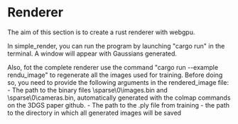 # Renderer

The aim of this section is to create a rust renderer with webgpu.

In simple_render, you can run the program by launching "cargo run" in the terminal. A window will appear with Gaussians generated.

Also, fot the complete renderer use the command "cargo run --example rendu_image" to regenerate all the images used for training. Before doing so, you need to provide the following arguments in the rendered_image file:
    - The path to the binary files \sparse\0\images.bin and \sparse\0\cameras.bin, automatically generated with the colmap commands on the 3DGS paper github.
    - The path to the .ply file from training
    - the path to the directory in which all generated images will be saved
